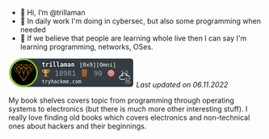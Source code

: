 - 👋 Hi, I’m @trillaman
- 👀 In daily work I'm doing in cybersec, but also some programming when needed
- 🌱 If we believe that people are learning whole live then I can say I'm learning programming, networks, OSes.

![THM Badge](./images/trillaman.png?raw=true)
*_Last updated on 06.11.2022_*

My book shelves covers topic from programming through operating systems to electronics (but there is much more other interesting stuff).
I really love finding old books which covers electronics and non-technical ones about hackers and their beginnings.
